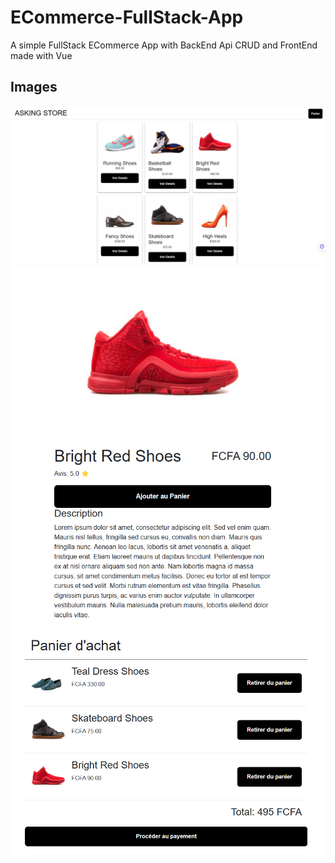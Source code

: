# ECommerce-FullStack-App
A simple FullStack ECommerce App with BackEnd Api CRUD and FrontEnd made with Vue

## Images

<img src="img1.png" alt="Image 1" >
  <img src="img2.png" alt="Image 2">
  <img src="img3.png" alt="Image 3">
